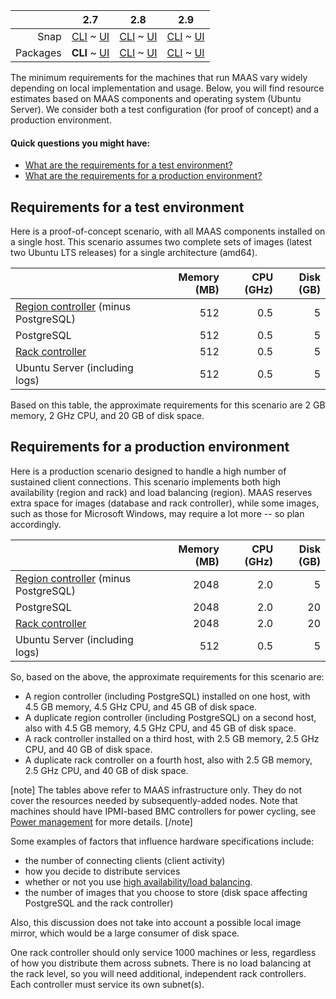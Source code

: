 ||2.7|2.8|2.9|
|-----:|:-----:|:-----:|:-----:|
|Snap|[CLI](/t/maas-requirements-snap-2-7-cli/2874) ~ [UI](/t/maas-requirements-snap-2-7-ui/2875)|[CLI](/t/maas-requirements-snap-2-8-cli/2876) ~ [UI](/t/maas-requirements-snap-2-8-ui/2877)|[CLI](/t/maas-requirements-snap-2-9-cli/2878) ~ [UI](/t/maas-requirements-snap-2-9-ui/2879)|
|Packages|**CLI** ~ [UI](/t/maas-requirements-deb-2-7-ui/2881)|[CLI](/t/maas-requirements-deb-2-8-cli/2882) ~ [UI](/t/maas-requirements-deb-2-8-ui/2883)|[CLI](/t/maas-requirements-deb-2-9-cli/2884) ~ [UI](/t/maas-requirements-deb-2-9-ui/2885)|

<!-- deb-2-7-ui
||2.7|2.8|2.9|
|-----:|:-----:|:-----:|:-----:|
|Snap|[CLI](/t/maas-requirements-snap-2-7-cli/2874) ~ [UI](/t/maas-requirements-snap-2-7-ui/2875)|[CLI](/t/maas-requirements-snap-2-8-cli/2876) ~ [UI](/t/maas-requirements-snap-2-8-ui/2877)|[CLI](/t/maas-requirements-snap-2-9-cli/2878) ~ [UI](/t/maas-requirements-snap-2-9-ui/2879)|
|Packages|[CLI](/t/maas-requirements-deb-2-7-cli/2880) ~ **UI**|[CLI](/t/maas-requirements-deb-2-8-cli/2882) ~ [UI](/t/maas-requirements-deb-2-8-ui/2883)|[CLI](/t/maas-requirements-deb-2-9-cli/2884) ~ [UI](/t/maas-requirements-deb-2-9-ui/2885)|
 deb-2-7-ui -->

<!-- deb-2-8-cli
||2.7|2.8|2.9|
|-----:|:-----:|:-----:|:-----:|
|Snap|[CLI](/t/maas-requirements-snap-2-7-cli/2874) ~ [UI](/t/maas-requirements-snap-2-7-ui/2875)|[CLI](/t/maas-requirements-snap-2-8-cli/2876) ~ [UI](/t/maas-requirements-snap-2-8-ui/2877)|[CLI](/t/maas-requirements-snap-2-9-cli/2878) ~ [UI](/t/maas-requirements-snap-2-9-ui/2879)|
|Packages|[CLI](/t/maas-requirements-deb-2-7-cli/2880) ~ [UI](/t/maas-requirements-deb-2-7-ui/2881)|**CLI** ~ [UI](/t/maas-requirements-deb-2-8-ui/2883)|[CLI](/t/maas-requirements-deb-2-9-cli/2884) ~ [UI](/t/maas-requirements-deb-2-9-ui/2885)|
 deb-2-8-cli -->

<!-- deb-2-8-ui
||2.7|2.8|2.9|
|-----:|:-----:|:-----:|:-----:|
|Snap|[CLI](/t/maas-requirements-snap-2-7-cli/2874) ~ [UI](/t/maas-requirements-snap-2-7-ui/2875)|[CLI](/t/maas-requirements-snap-2-8-cli/2876) ~ [UI](/t/maas-requirements-snap-2-8-ui/2877)|[CLI](/t/maas-requirements-snap-2-9-cli/2878) ~ [UI](/t/maas-requirements-snap-2-9-ui/2879)|
|Packages|[CLI](/t/maas-requirements-deb-2-7-cli/2880) ~ [UI](/t/maas-requirements-deb-2-7-ui/2881)|[CLI](/t/maas-requirements-deb-2-8-cli/2882) ~ **UI**|[CLI](/t/maas-requirements-deb-2-9-cli/2884) ~ [UI](/t/maas-requirements-deb-2-9-ui/2885)|
 deb-2-8-ui -->

<!-- deb-2-9-cli
||2.7|2.8|2.9|
|-----:|:-----:|:-----:|:-----:|
|Snap|[CLI](/t/maas-requirements-snap-2-7-cli/2874) ~ [UI](/t/maas-requirements-snap-2-7-ui/2875)|[CLI](/t/maas-requirements-snap-2-8-cli/2876) ~ [UI](/t/maas-requirements-snap-2-8-ui/2877)|[CLI](/t/maas-requirements-snap-2-9-cli/2878) ~ [UI](/t/maas-requirements-snap-2-9-ui/2879)|
|Packages|[CLI](/t/maas-requirements-deb-2-7-cli/2880) ~ [UI](/t/maas-requirements-deb-2-7-ui/2881)|[CLI](/t/maas-requirements-deb-2-8-cli/2882) ~ [UI](/t/maas-requirements-deb-2-8-ui/2883)|**CLI** ~ [UI](/t/maas-requirements-deb-2-9-ui/2885)|
 deb-2-9-cli -->

<!-- deb-2-9-ui
||2.7|2.8|2.9|
|-----:|:-----:|:-----:|:-----:|
|Snap|[CLI](/t/maas-requirements-snap-2-7-cli/2874) ~ [UI](/t/maas-requirements-snap-2-7-ui/2875)|[CLI](/t/maas-requirements-snap-2-8-cli/2876) ~ [UI](/t/maas-requirements-snap-2-8-ui/2877)|[CLI](/t/maas-requirements-snap-2-9-cli/2878) ~ [UI](/t/maas-requirements-snap-2-9-ui/2879)|
|Packages|[CLI](/t/maas-requirements-deb-2-7-cli/2880) ~ [UI](/t/maas-requirements-deb-2-7-ui/2881)|[CLI](/t/maas-requirements-deb-2-8-cli/2882) ~ [UI](/t/maas-requirements-deb-2-8-ui/2883)|[CLI](/t/maas-requirements-deb-2-9-cli/2884) ~ **UI**|
 deb-2-9-ui -->

<!-- snap-2-7-cli
||2.7|2.8|2.9|
|-----:|:-----:|:-----:|:-----:|
|Snap|**CLI** ~ [UI](/t/maas-requirements-snap-2-7-ui/2875)|[CLI](/t/maas-requirements-snap-2-8-cli/2876) ~ [UI](/t/maas-requirements-snap-2-8-ui/2877)|[CLI](/t/maas-requirements-snap-2-9-cli/2878) ~ [UI](/t/maas-requirements-snap-2-9-ui/2879)|
|Packages|[CLI](/t/maas-requirements-deb-2-7-cli/2880) ~ [UI](/t/maas-requirements-deb-2-7-ui/2881)|[CLI](/t/maas-requirements-deb-2-8-cli/2882) ~ [UI](/t/maas-requirements-deb-2-8-ui/2883)|[CLI](/t/maas-requirements-deb-2-9-cli/2884) ~ [UI](/t/maas-requirements-deb-2-9-ui/2885)|
 snap-2-7-cli -->

<!-- snap-2-7-ui
||2.7|2.8|2.9|
|-----:|:-----:|:-----:|:-----:|
|Snap|[CLI](/t/maas-requirements-snap-2-7-cli/2874) ~ **UI**|[CLI](/t/maas-requirements-snap-2-8-cli/2876) ~ [UI](/t/maas-requirements-snap-2-8-ui/2877)|[CLI](/t/maas-requirements-snap-2-9-cli/2878) ~ [UI](/t/maas-requirements-snap-2-9-ui/2879)|
|Packages|[CLI](/t/maas-requirements-deb-2-7-cli/2880) ~ [UI](/t/maas-requirements-deb-2-7-ui/2881)|[CLI](/t/maas-requirements-deb-2-8-cli/2882) ~ [UI](/t/maas-requirements-deb-2-8-ui/2883)|[CLI](/t/maas-requirements-deb-2-9-cli/2884) ~ [UI](/t/maas-requirements-deb-2-9-ui/2885)|
 snap-2-7-ui -->

<!-- snap-2-8-cli
||2.7|2.8|2.9|
|-----:|:-----:|:-----:|:-----:|
|Snap|[CLI](/t/maas-requirements-snap-2-7-cli/2874) ~ [UI](/t/maas-requirements-snap-2-7-ui/2875)|**CLI** ~ [UI](/t/maas-requirements-snap-2-8-ui/2877)|[CLI](/t/maas-requirements-snap-2-9-cli/2878) ~ [UI](/t/maas-requirements-snap-2-9-ui/2879)|
|Packages|[CLI](/t/maas-requirements-deb-2-7-cli/2880) ~ [UI](/t/maas-requirements-deb-2-7-ui/2881)|[CLI](/t/maas-requirements-deb-2-8-cli/2882) ~ [UI](/t/maas-requirements-deb-2-8-ui/2883)|[CLI](/t/maas-requirements-deb-2-9-cli/2884) ~ [UI](/t/maas-requirements-deb-2-9-ui/2885)|
 snap-2-8-cli -->

<!-- snap-2-8-ui
||2.7|2.8|2.9|
|-----:|:-----:|:-----:|:-----:|
|Snap|[CLI](/t/maas-requirements-snap-2-7-cli/2874) ~ [UI](/t/maas-requirements-snap-2-7-ui/2875)|[CLI](/t/maas-requirements-snap-2-8-cli/2876) ~ **UI**|[CLI](/t/maas-requirements-snap-2-9-cli/2878) ~ [UI](/t/maas-requirements-snap-2-9-ui/2879)|
|Packages|[CLI](/t/maas-requirements-deb-2-7-cli/2880) ~ [UI](/t/maas-requirements-deb-2-7-ui/2881)|[CLI](/t/maas-requirements-deb-2-8-cli/2882) ~ [UI](/t/maas-requirements-deb-2-8-ui/2883)|[CLI](/t/maas-requirements-deb-2-9-cli/2884) ~ [UI](/t/maas-requirements-deb-2-9-ui/2885)|
 snap-2-8-ui -->

<!-- snap-2-9-cli
||2.7|2.8|2.9|
|-----:|:-----:|:-----:|:-----:|
|Snap|[CLI](/t/maas-requirements-snap-2-7-cli/2874) ~ [UI](/t/maas-requirements-snap-2-7-ui/2875)|[CLI](/t/maas-requirements-snap-2-8-cli/2876) ~ [UI](/t/maas-requirements-snap-2-8-ui/2877)|**CLI** ~ [UI](/t/maas-requirements-snap-2-9-ui/2879)|
|Packages|[CLI](/t/maas-requirements-deb-2-7-cli/2880) ~ [UI](/t/maas-requirements-deb-2-7-ui/2881)|[CLI](/t/maas-requirements-deb-2-8-cli/2882) ~ [UI](/t/maas-requirements-deb-2-8-ui/2883)|[CLI](/t/maas-requirements-deb-2-9-cli/2884) ~ [UI](/t/maas-requirements-deb-2-9-ui/2885)|
 snap-2-9-cli -->

<!-- snap-2-9-ui
||2.7|2.8|2.9|
|-----:|:-----:|:-----:|:-----:|
|Snap|[CLI](/t/maas-requirements-snap-2-7-cli/2874) ~ [UI](/t/maas-requirements-snap-2-7-ui/2875)|[CLI](/t/maas-requirements-snap-2-8-cli/2876) ~ [UI](/t/maas-requirements-snap-2-8-ui/2877)|[CLI](/t/maas-requirements-snap-2-9-cli/2878) ~ **UI**|
|Packages|[CLI](/t/maas-requirements-deb-2-7-cli/2880) ~ [UI](/t/maas-requirements-deb-2-7-ui/2881)|[CLI](/t/maas-requirements-deb-2-8-cli/2882) ~ [UI](/t/maas-requirements-deb-2-8-ui/2883)|[CLI](/t/maas-requirements-deb-2-9-cli/2884) ~ [UI](/t/maas-requirements-deb-2-9-ui/2885)|
 snap-2-9-ui -->

The minimum requirements for the machines that run MAAS vary widely depending on local implementation and usage.  Below, you will find resource estimates based on MAAS components and operating system (Ubuntu Server). We consider both a test configuration (for proof of concept) and a production environment.

#### Quick questions you might have:

* [What are the requirements for a test environment?](/t/maas-requirements/789#heading--test-environment)
* [What are the requirements for a production environment?](/t/maas-requirements/789#heading--production-environment)

<h2 id="heading--test-environment">Requirements for a test environment</h2>

Here is a proof-of-concept scenario, with all MAAS components installed on a single host. This scenario assumes two complete sets of images (latest two Ubuntu LTS releases) for a single architecture (amd64).

| | Memory (MB) | CPU (GHz) | Disk (GB) |
|:-----|-----:|-----:|-----:|
| [Region controller](/t/concepts-and-terms/785#heading--controllers) (minus PostgreSQL) | 512 | 0.5 | 5 |
| PostgreSQL | 512 | 0.5 | 5 |
| [Rack controller](/t/concepts-and-terms/785#heading--controllers") | 512 | 0.5 | 5 |
| Ubuntu Server (including logs)| 512 | 0.5 | 5 |

Based on this table, the approximate requirements for this scenario are 2 GB memory, 2 GHz CPU, and 20 GB of disk space.

<h2 id="heading--production-environment">Requirements for a production environment</h2>

Here is a production scenario designed to handle a high number of sustained client connections. This scenario implements both high availability (region and rack) and load balancing (region). MAAS reserves extra space for images (database and rack controller), while some images, such as those for Microsoft Windows, may require a lot more -- so plan accordingly.

| | Memory (MB) | CPU (GHz) | Disk (GB) |
|:-----|-----:|-----:|-----:|
| [Region controller](/t/concepts-and-terms/785#heading--controllers) (minus PostgreSQL) | 2048 | 2.0 | 5 |
| PostgreSQL | 2048 | 2.0 | 20 |
| [Rack controller](/t/concepts-and-terms/785#heading--controllers") | 2048 | 2.0 | 20 |
| Ubuntu Server (including logs)| 512 | 0.5 | 5 |

So, based on the above, the approximate requirements for this scenario are:

* A region controller (including PostgreSQL) installed on one host, with 4.5 GB memory, 4.5 GHz CPU, and 45 GB of disk space.
* A duplicate region controller (including PostgreSQL) on a second host, also with 4.5 GB memory, 4.5 GHz CPU, and 45 GB of disk space.
* A rack controller installed on a third host, with 2.5 GB memory, 2.5 GHz CPU, and 40 GB of disk space.
* A duplicate rack controller on a fourth host, also with 2.5 GB memory, 2.5 GHz CPU, and 40 GB of disk space.

[note]
The tables above refer to MAAS infrastructure only. They do not cover the resources needed by subsequently-added nodes. Note that machines should have IPMI-based BMC controllers for power cycling, see [Power management](/t/power-management/830) for more details.
[/note]

Some examples of factors that influence hardware specifications include:

* the number of connecting clients (client activity)
* how you decide to distribute services
* whether or not you use [high availability/load balancing](/t/high-availability/804).
* the number of images that you choose to store (disk space affecting PostgreSQL and the rack controller)

Also, this discussion does not take into account a possible local image mirror, which would be a large consumer of disk space.

One rack controller should only service 1000 machines or less, regardless of how you distribute them across subnets. There is no load balancing at the rack level, so you will need additional, independent rack controllers. Each controller must service its own subnet(s).